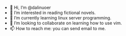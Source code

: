 - 👋 Hi, I’m @dalinuoer
- 👀 I’m interested in reading fictional novels.
- 🌱 I’m currently learning linux server programming.
- 💞️ I’m looking to collaborate on learning how to use vim.
- 📫 How to reach me: you can send email to me.

<!---
dalinuoer/dalinuoer is a ✨ special ✨ repository because its `README.md` (this file) appears on your GitHub profile.
You can click the Preview link to take a look at your changes.
--->

